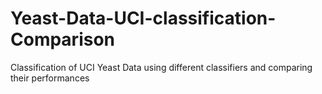 # Yeast-Data-UCI-classification-Comparison
Classification of UCI Yeast Data using different classifiers and comparing their performances
